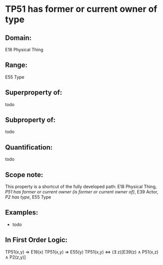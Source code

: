 # TP51 has former or current owner of type

## Domain: 

E18 Physical Thing

## Range: 

E55 Type

## Superproperty of: 

todo

## Subproperty of: 

todo

## Quantification: 

todo

## Scope note: 

This property is a shortcut of the fully developed path: E18 Physical Thing, _P51 has former or current owner (is former or current owner of)_, E39 Actor, _P2 has type_, E55 Type

## Examples: 

* todo

## In First Order Logic: 

TP51(x,y) ⇒ E18(x)
TP51(x,y) ⇒ E55(y)
TP51(x,y) ⇔ (∃ z)[E39(z) ∧ P51(x,z) ∧ P2(z,y)]


